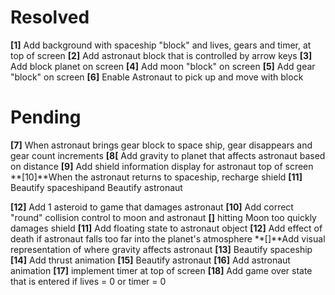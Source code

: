 # Resolved #

**[1]** Add background with spaceship "block" and lives, gears and timer, at top of screen
**[2]** Add astronaut block that is controlled by arrow keys
**[3]** Add block planet on screen 
**[4]** Add moon "block" on screen
**[5]** Add gear "block" on screen
**[6]** Enable Astronaut to pick up and move with block

# Pending #

**[7]** When astronaut brings gear block to space ship, gear disappears and gear count increments
**[8[** Add gravity to planet that affects astronaut based on distance
**[9]** Add shield information display for astronaut top of screen
**[10]**When the astronaut returns to spaceship, recharge shield 
**[11]** Beautify spaceshipand Beautify astronaut

**[12]** Add 1 asteroid to game that damages astronaut
**[10]** Add correct "round" collision control to moon and astronaut
**[]** hitting Moon too quickly damages shield
**[11]** Add floating state to astronaut object
**[12]** Add effect of death if astronaut falls too far into the planet's atmosphere
**[]**Add visual representation of where gravity affects astronaut
**[13]** Beautify spaceship
**[14]** Add thrust animation
**[15]** Beautify astronaut
**[16]** Add astronaut animation
**[17]** implement timer at top of screen 
**[18]** Add game over state that is entered if lives = 0 or timer = 0


